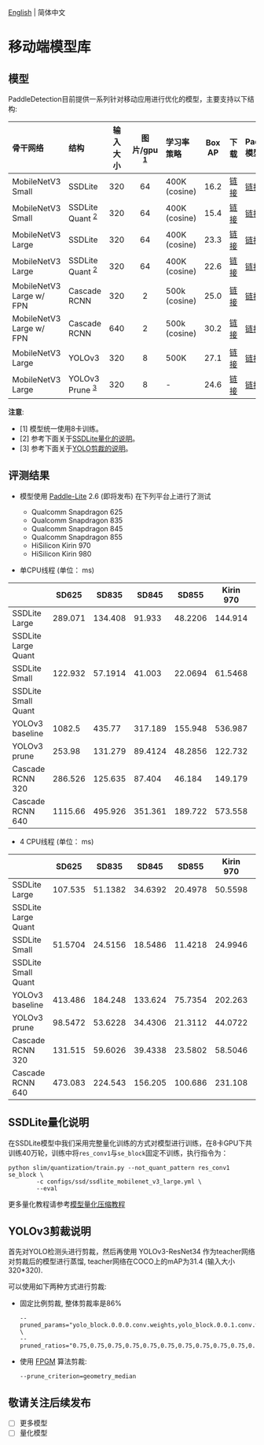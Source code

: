 [English](README_en.md) | 简体中文

# 移动端模型库


## 模型

PaddleDetection目前提供一系列针对移动应用进行优化的模型，主要支持以下结构:

| 骨干网络                 | 结构                   | 输入大小 | 图片/gpu <sup>[1](#gpu)</sup>  | 学习率策略    | Box AP | 下载 | PaddleLite模型下载 |
| :----------------------- | :------------------------ | :---: | :--------------------: | :------------ | :----: | :--- | :----------------- |
| MobileNetV3 Small        | SSDLite                   | 320   | 64                     | 400K (cosine) | 16.2   | [链接](https://paddlemodels.bj.bcebos.com/object_detection/mobile_models/ssdlite_mobilenet_v3_small.pdparams) | [链接](https://paddlemodels.bj.bcebos.com/object_detection/mobile_models/lite/ssdlite_mobilenet_v3_small.tar) |
| MobileNetV3 Small        | SSDLite Quant <sup>[2](#quant)</sup> | 320   | 64                     | 400K (cosine) | 15.4   | [链接](https://paddlemodels.bj.bcebos.com/object_detection/mobile_models/ssdlite_mobilenet_v3_small_quant.tar) | [链接](https://paddlemodels.bj.bcebos.com/object_detection/mobile_models/lite/ssdlite_mobilenet_v3_small_quant.tar) |
| MobileNetV3 Large        | SSDLite                   | 320   | 64                     | 400K (cosine) | 23.3   | [链接](https://paddlemodels.bj.bcebos.com/object_detection/mobile_models/ssdlite_mobilenet_v3_large.pdparams) | [链接](https://paddlemodels.bj.bcebos.com/object_detection/mobile_models/lite/ssdlite_mobilenet_v3_large.tar) |
| MobileNetV3 Large        | SSDLite Quant <sup>[2](#quant)</sup> | 320   | 64                     | 400K (cosine) | 22.6   | [链接](https://paddlemodels.bj.bcebos.com/object_detection/mobile_models/ssdlite_mobilenet_v3_large_quant.tar) | [链接](https://paddlemodels.bj.bcebos.com/object_detection/mobile_models/lite/ssdlite_mobilenet_v3_large_quant.tar) |
| MobileNetV3 Large w/ FPN | Cascade RCNN              | 320   | 2                      | 500k (cosine) | 25.0   | [链接](https://paddlemodels.bj.bcebos.com/object_detection/mobile_models/cascade_rcnn_mobilenetv3_fpn_320.tar) | [链接](https://paddlemodels.bj.bcebos.com/object_detection/mobile_models/lite/cascade_rcnn_mobilenetv3_fpn_320.tar) |
| MobileNetV3 Large w/ FPN | Cascade RCNN              | 640   | 2                      | 500k (cosine) | 30.2   | [链接](https://paddlemodels.bj.bcebos.com/object_detection/mobile_models/cascade_rcnn_mobilenetv3_fpn_640.tar) | [链接](https://paddlemodels.bj.bcebos.com/object_detection/mobile_models/lite/cascade_rcnn_mobilenetv3_fpn_640.tar) |
| MobileNetV3 Large        | YOLOv3                    | 320   | 8                      | 500K          | 27.1   | [链接](https://paddlemodels.bj.bcebos.com/object_detection/yolov3_mobilenet_v3.pdparams) | [链接](https://paddlemodels.bj.bcebos.com/object_detection/mobile_models/lite/yolov3_mobilenet_v3.tar) |
| MobileNetV3 Large        | YOLOv3 Prune <sup>[3](#prune)</sup> | 320   | 8                      | -             | 24.6   | [链接](https://paddlemodels.bj.bcebos.com/object_detection/mobile_models/yolov3_mobilenet_v3_prune75875_FPGM_distillby_r34.pdparams) | [链接](https://paddlemodels.bj.bcebos.com/object_detection/mobile_models/lite/yolov3_mobilenet_v3_prune86_FPGM_320.tar) |

**注意**:

-   <a name="gpu">[1]</a> 模型统一使用8卡训练。
-   <a name="quant">[2]</a> 参考下面关于[SSDLite量化的说明](#SSDLite量化说明)。
-   <a name="prune">[3]</a> 参考下面关于[YOLO剪裁的说明](#YOLOv3剪裁说明)。


## 评测结果

-   模型使用 [Paddle-Lite](https://github.com/PaddlePaddle/Paddle-Lite) 2.6 (即将发布) 在下列平台上进行了测试
    -   Qualcomm Snapdragon 625
    -   Qualcomm Snapdragon 835
    -   Qualcomm Snapdragon 845
    -   Qualcomm Snapdragon 855
    -   HiSilicon Kirin 970
    -   HiSilicon Kirin 980

-   单CPU线程 (单位： ms)

|                  | SD625   | SD835   | SD845   | SD855   | Kirin 970 | Kirin 980 |
|------------------|---------|---------|---------|---------|-----------|-----------|
| SSDLite Large    | 289.071 | 134.408 | 91.933  | 48.2206 | 144.914   | 55.1186   |
| SSDLite Large Quant |  |  |   |  |    |    |
| SSDLite Small    | 122.932 | 57.1914 | 41.003  | 22.0694 | 61.5468   | 25.2106   |
| SSDLite Small Quant |  |  |  | |   |    |
| YOLOv3 baseline  | 1082.5  | 435.77  | 317.189 | 155.948 | 536.987   | 178.999   |
| YOLOv3 prune     | 253.98  | 131.279 | 89.4124 | 48.2856 | 122.732   | 55.8626   |
| Cascade RCNN 320 | 286.526 | 125.635 | 87.404  | 46.184  | 149.179   | 52.9994   |
| Cascade RCNN 640 | 1115.66 | 495.926 | 351.361 | 189.722 | 573.558   | 207.917   |

-   4 CPU线程 (单位： ms)

|                  | SD625   | SD835   | SD845   | SD855   | Kirin 970 | Kirin 980 |
|------------------|---------|---------|---------|---------|-----------|-----------|
| SSDLite Large    | 107.535 | 51.1382 | 34.6392 | 20.4978 | 50.5598   | 24.5318   |
| SSDLite Large Quant |  |  |   |  |    |    |
| SSDLite Small    | 51.5704 | 24.5156 | 18.5486 | 11.4218 | 24.9946   | 16.7158   |
| SSDLite Small Quant |  |  |  | |   |    |
| YOLOv3 baseline  | 413.486 | 184.248 | 133.624 | 75.7354 | 202.263   | 126.435   |
| YOLOv3 prune     | 98.5472 | 53.6228 | 34.4306 | 21.3112 | 44.0722   | 31.201    |
| Cascade RCNN 320 | 131.515 | 59.6026 | 39.4338 | 23.5802 | 58.5046   | 36.9486   |
| Cascade RCNN 640 | 473.083 | 224.543 | 156.205 | 100.686 | 231.108   | 138.391   |

## SSDLite量化说明

在SSDLite模型中我们采用完整量化训练的方式对模型进行训练，在8卡GPU下共训练40万轮，训练中将`res_conv1`与`se_block`固定不训练，执行指令为：

```shell
python slim/quantization/train.py --not_quant_pattern res_conv1 se_block \
        -c configs/ssd/ssdlite_mobilenet_v3_large.yml \
        --eval
```
更多量化教程请参考[模型量化压缩教程](../../docs/advanced_tutorials/slim/quantization/QUANTIZATION.md)

## YOLOv3剪裁说明

首先对YOLO检测头进行剪裁，然后再使用 YOLOv3-ResNet34 作为teacher网络对剪裁后的模型进行蒸馏, teacher网络在COCO上的mAP为31.4 (输入大小320\*320).

可以使用如下两种方式进行剪裁:

-   固定比例剪裁, 整体剪裁率是86%

    ```shell
    --pruned_params="yolo_block.0.0.0.conv.weights,yolo_block.0.0.1.conv.weights,yolo_block.0.1.0.conv.weights,yolo_block.0.1.1.conv.weights,yolo_block.0.2.conv.weights,yolo_block.0.tip.conv.weights,yolo_block.1.0.0.conv.weights,yolo_block.1.0.1.conv.weights,yolo_block.1.1.0.conv.weights,yolo_block.1.1.1.conv.weights,yolo_block.1.2.conv.weights,yolo_block.1.tip.conv.weights,yolo_block.2.0.0.conv.weights,yolo_block.2.0.1.conv.weights,yolo_block.2.1.0.conv.weights,yolo_block.2.1.1.conv.weights,yolo_block.2.2.conv.weights,yolo_block.2.tip.conv.weights" \
    --pruned_ratios="0.75,0.75,0.75,0.75,0.75,0.75,0.75,0.75,0.75,0.75,0.75,0.75,0.875,0.875,0.875,0.875,0.875,0.875"
    ```
-   使用 [FPGM](https://arxiv.org/abs/1811.00250) 算法剪裁:

    ```shell
    --prune_criterion=geometry_median
    ```


## 敬请关注后续发布

-   [ ] 更多模型
-   [ ] 量化模型
